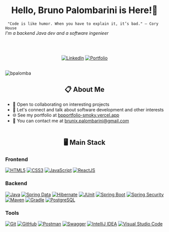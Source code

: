 <h1 align="center">Hello, Bruno Palombarini is Here!👋</h1>


<p>
  <code> "Code is like humor. When you have to explain it, it’s bad." – Cory House </code> </br>
  <em>I'm a backend Java dev and a software ingenieer </em>
</p>

<br><br>

<div align="center">
  <a href="https://www.linkedin.com/in/bruno-palombarini-b43850285/"><img src="https://img.shields.io/badge/LinkedIn-0077B5?style=for-the-badge&logo=linkedin&logoColor=white" alt="LinkedIn"></a>
  <a href="https://bpportfolio-smoky.vercel.app/"><img src="https://img.shields.io/badge/Portfolio-255E63?style=for-the-badge&logo=About.me&logoColor=white" alt="Portfolio"></a>
</div>

<br>

<p align="left"> <img src="https://komarev.com/ghpvc/?username=bpalomba&label=Profile%20views&color=0e75b6&style=flat" alt="bpalomba" /> </p>


## <div align="center">📋 About Me</div>
* 🤝 Open to collaborating on interesting projects
* 💬 Let's connect and talk about software development and other interests
* 🌐 See my portfolio at [bpportfolio-smoky.vercel.app](https://bpportfolio-smoky.vercel.app/)
* 📧 You can contact me at [brunix.palombarini@gmail.com](mailto:brunix.palombarini@gmail.com)
<br><br>


## <div align="center">🖥️ Main Stack</div>

### Frontend
[![HTML5](https://img.shields.io/badge/HTML5-E34F26?style=for-the-badge&logo=html5&logoColor=white)](https://developer.mozilla.org/en-US/docs/Web/Guide/HTML/HTML5)
[![CSS3](https://img.shields.io/badge/CSS3-1572B6?style=for-the-badge&logo=css3&logoColor=white)](https://developer.mozilla.org/en-US/docs/Web/CSS)
[![JavaScript](https://img.shields.io/badge/JavaScript-f7e01d?style=for-the-badge&logo=Javascript&logoColor=black)](https://www.thymeleaf.org/)
[![ReactJS](https://img.shields.io/badge/-ReactJs-61DAFB?logo=react&logoColor=white&style=for-the-badge)](https://es.react.dev/)

### Backend
[![Java](https://img.shields.io/badge/Java-ED8B00?style=for-the-badge&logo=openjdk&logoColor=white)](https://www.oracle.com/java/)
[![Spring Data](https://img.shields.io/badge/Spring%20Data-6DB33F?style=for-the-badge&logo=spring&logoColor=white)](https://spring.io/projects/spring-data)
[![Hibernate](https://img.shields.io/badge/Hibernate-59666C?style=for-the-badge&logo=hibernate&logoColor=white)](https://hibernate.org/)
[![JUnit](https://img.shields.io/badge/JUnit-25A162?style=for-the-badge&logo=junit5&logoColor=white)](https://junit.org/junit5/)
[![Spring Boot](https://img.shields.io/badge/Spring%20Boot-6DB33F?style=for-the-badge&logo=spring-boot&logoColor=white)](https://spring.io/projects/spring-boot)
[![Spring Security](https://img.shields.io/badge/Spring%20Security-6DB33F?style=for-the-badge&logo=springsecurity&logoColor=white)](https://spring.io/projects/spring-security)
[![Maven](https://img.shields.io/badge/Maven-C71A36?style=for-the-badge&logo=apache-maven&logoColor=white)](https://maven.apache.org/)
[![Gradle](https://img.shields.io/badge/Gradle-02303A?style=for-the-badge&logo=Gradle&logoColor=white)](https://gradle.org/)
[![PostgreSQL](https://img.shields.io/badge/postgresql-4169e1?style=for-the-badge&logo=postgresql&logoColor=white)](https://www.postgresql.org/)

### Tools
[![Git](https://img.shields.io/badge/Git-F05032?style=for-the-badge&logo=git&logoColor=white)](https://git-scm.com/)
[![GitHub](https://img.shields.io/badge/GitHub-181717?style=for-the-badge&logo=github&logoColor=white)](https://github.com/)
[![Postman](https://img.shields.io/badge/Postman-FF6C37?style=for-the-badge&logo=Postman&logoColor=white)](https://www.postman.com/)
[![Swagger](https://img.shields.io/badge/-Swagger-%23Clojure?style=for-the-badge&logo=swagger&logoColor=white)](https://swagger.io/)
[![IntelliJ IDEA](https://img.shields.io/badge/IntelliJ%20IDEA-000000?style=for-the-badge&logo=intellij-idea&logoColor=white)](https://www.jetbrains.com/idea/)
[![Visual Studio Code](https://img.shields.io/badge/VS%20Code-0078d7?style=for-the-badge&logo=visual-studio-code&logoColor=white)](https://code.visualstudio.com/)


